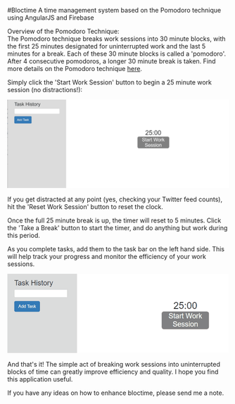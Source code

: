 #Bloctime
A time management system based on the Pomodoro technique using AngularJS and Firebase

Overview of the Pomodoro Technique:   
The Pomodoro technique breaks work sessions into 30 minute blocks, with the first 25 minutes designated for uninterrupted work and the last 5 minutes for a break. Each of these 30 minute blocks is called a 'pomodoro'. After 4 consecutive pomodoros, a longer 30 minute break is taken. Find more details on the Pomodoro technique [here](http://caps.ucsd.edu/Downloads/tx_forms/koch/pomodoro_handouts/ThePomodoroTechnique_v1-3.pdf).

Simply click the 'Start Work Session' button to begin a 25 minute work session (no distractions!):

![start timer](/app/assets/images/bloctime-start-timer.gif)

If you get distracted at any point (yes, checking your Twitter feed counts), hit the 'Reset Work Session' button to reset the clock.

Once the full 25 minute break is up, the timer will reset to 5 minutes. Click the 'Take a Break' button to start the timer, and do anything but work during this period.

As you complete tasks, add them to the task bar on the left hand side. This will help track your progress and monitor the efficiency of your work sessions.

![add task](/app/assets/images/bloctime-add-task.gif)

And that's it! The simple act of breaking work sessions into uninterrupted blocks of time can greatly improve efficiency and quality. I hope you find this application useful.

If you have any ideas on how to enhance bloctime, please send me a note.